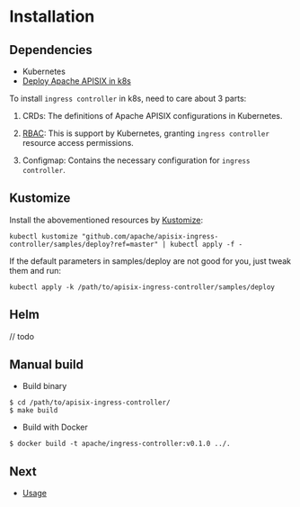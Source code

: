 <!--
#
# Licensed to the Apache Software Foundation (ASF) under one or more
# contributor license agreements.  See the NOTICE file distributed with
# this work for additional information regarding copyright ownership.
# The ASF licenses this file to You under the Apache License, Version 2.0
# (the "License"); you may not use this file except in compliance with
# the License.  You may obtain a copy of the License at
#
#     http://www.apache.org/licenses/LICENSE-2.0
#
# Unless required by applicable law or agreed to in writing, software
# distributed under the License is distributed on an "AS IS" BASIS,
# WITHOUT WARRANTIES OR CONDITIONS OF ANY KIND, either express or implied.
# See the License for the specific language governing permissions and
# limitations under the License.
#
-->

# Installation

## Dependencies

* Kubernetes
* [Deploy Apache APISIX in k8s](https://github.com/apache/apisix/blob/master/kubernetes/README.md)

To install `ingress controller` in k8s, need to care about 3 parts:

1. CRDs: The definitions of Apache APISIX configurations in Kubernetes.

2. [RBAC](https://kubernetes.io/blog/2017/04/rbac-support-in-kubernetes/): This is support by Kubernetes, granting `ingress controller` resource access permissions.

3. Configmap: Contains the necessary configuration for `ingress controller`.

## Kustomize

Install the abovementioned resources by [Kustomize](https://kustomize.io/):

```shell
kubectl kustomize "github.com/apache/apisix-ingress-controller/samples/deploy?ref=master" | kubectl apply -f -
```

If the default parameters in samples/deploy are not good for you, just tweak them and run:

```shell
kubectl apply -k /path/to/apisix-ingress-controller/samples/deploy
```

## Helm

// todo

## Manual build

* Build binary

```shell
$ cd /path/to/apisix-ingress-controller/
$ make build
```


* Build with Docker

```shell
$ docker build -t apache/ingress-controller:v0.1.0 ../.
```

## Next

* [Usage](./usage.md)
